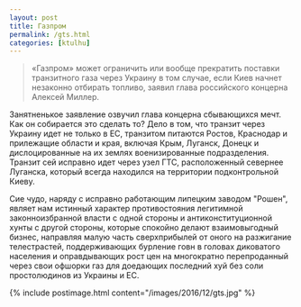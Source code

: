 ```yaml
---
layout: post
title: Газпром
permalink: /gts.html
categories: [ktulhu]
---
```


> «Газпром» может ограничить или вообще прекратить поставки транзитного газа через Украину в том случае, если Киев начнет незаконно отбирать топливо, заявил глава российского концерна Алексей Миллер. 

Занятненькое заявление озвучил глава концерна сбывающихся мечт. Как он собирается это сделать то? Дело в том, что транзит через Украину идет не только в ЕС, транзитом питаются Ростов, Краснодар и прилежащие области и края, включая Крым, Луганск, Донецк и дислоцированные на их землях военизированные подразделения. Транзит сей исправно идет через узел ГТС, расположенный севернее Луганска, который всегда находился на территории подконтрольной Киеву.

Сие чудо, наряду с исправно работающим липецким заводом "Рошен", являет нам истинный характер противостояния легитимной законноизбранной власти с одной стороны и антиконституционной хунты с другой стороны, которые спокойно делают взаимовыгодный бизнес, направляя малую часть сверхприбылей от оного на разжигание телестрастей, поддерживающих бурление говн в головах диковатого населения и оправдывающих рост цен на многократно перепроданный через свои офшорки газ для доедающих последний хуй без соли простолюдинов из Украины и ЕС.

{% include postimage.html content="/images/2016/12/gts.jpg" %}
